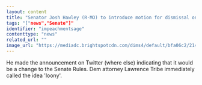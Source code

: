 ```yaml
---
layout: content
title: "Senator Josh Hawley (R-MO) to introduce motion for dismissal on Monday"
tags: "["news","Senate"]"
identifier: "impeachmentsage"
contenttype: "news"
related_url: ""
image_url: "https://mediadc.brightspotcdn.com/dims4/default/bfa06c2/2147483647/strip/true/crop/4500x3129+0+0/resize/4500x3129!/quality/90/?url=https%3A%2F%2Fmediadc.brightspotcdn.com%2F13%2Fb0%2F11d74aad409282d252b44274b567%2Flog.v24-09.2018-11-05.Barnes.MandelNgan_AFP_Getty.jpg"
---
```

He made the announcement on Twitter (where else) indicating that it would be a change to the Senate Rules.  Dem attorney Lawrence Tribe immediately called the idea 'loony'.